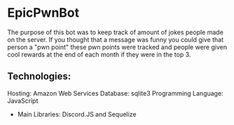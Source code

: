 # EpicPwnBot

The purpose of this bot was to keep track of amount of jokes people made on the server.
If you thought that a message was funny you could give that person a "pwn point" these pwn points were tracked and people were
given cool rewards at the end of each month if they were in the top 3.

## Technologies:
Hosting: Amazon Web Services
Database: sqlite3
Programming Language: JavaScript
 - Main Libraries: Discord.JS and Sequelize
 
